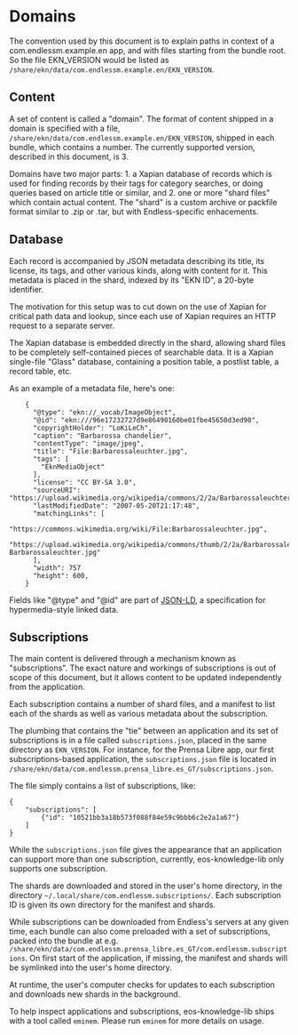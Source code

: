 # Domains

The convention used by this document is to explain paths in context of a
com.endlessm.example.en app, and with files starting from the bundle
root. So the file EKN_VERSION would be listed as
`/share/ekn/data/com.endlessm.example.en/EKN_VERSION`.

## Content ##

A set of content is called a "domain". The format of content shipped in
a domain is specified with a file,
`/share/ekn/data/com.endlessm.example.en/EKN_VERSION`, shipped in each
bundle, which contains a number. The currently supported version,
described in this document, is 3.

Domains have two major parts: 1. a Xapian database of records which is
used for finding records by their tags for category searches, or doing
queries based on article title or similar, and 2. one or more "shard
files" which contain actual content. The "shard" is a custom archive or
packfile format similar to .zip or .tar, but with Endless-specific
enhacements.

## Database ##

Each record is accompanied by JSON metadata describing its title, its
license, its tags, and other various kinds, along with content for it.
This metadata is placed in the shard, indexed by its "EKN ID", a 20-byte
identifier.

The motivation for this setup was to cut down on the use of Xapian for
critical path data and lookup, since each use of Xapian requires an HTTP
request to a separate server.

The Xapian database is embedded directly in the shard, allowing shard
files to be completely self-contained pieces of searchable data. It
is a Xapian single-file "Glass" database, containing a position table, a
postlist table, a record table, etc.

As an example of a metadata file, here's one:

```
    {
      "@type": "ekn://_vocab/ImageObject",
      "@id": "ekn:///96e17232727d9e86490160be01fbe45650d3ed90",
      "copyrightHolder": "LoKiLeCh",
      "caption": "Barbarossa chandelier",
      "contentType": "image/jpeg",
      "title": "File:Barbarossaleuchter.jpg",
      "tags": [
        "EknMediaObject"
      ],
      "license": "CC BY-SA 3.0",
      "sourceURI": "https://upload.wikimedia.org/wikipedia/commons/2/2a/Barbarossaleuchter.jpg",
      "lastModifiedDate": "2007-05-20T21:17:48",
      "matchingLinks": [
          "https://commons.wikimedia.org/wiki/File:Barbarossaleuchter.jpg",
          "https://upload.wikimedia.org/wikipedia/commons/thumb/2/2a/Barbarossaleuchter.jpg/220px-Barbarossaleuchter.jpg"
      ],
      "width": 757
      "height": 600,
    }
```

Fields like "@type" and "@id" are part of [JSON-LD](http://json-ld.org/),
a specification for hypermedia-style linked data.

## Subscriptions ##

The main content is delivered through a mechanism known as
"subscriptions". The exact nature and workings of subscriptions is out
of scope of this document, but it allows content to be updated
independently from the application.

Each subscription contains a number of shard files, and a manifest to
list each of the shards as well as various metadata about the
subscription.

The plumbing that contains the "tie" between an application and its set
of subscriptions is in a file called `subscriptions.json`, placed in the
same directory as `EKN_VERSION`. For instance, for the Prensa Libre app,
our first subscriptions-based application, the `subscriptions.json` file
is located in
`/share/ekn/data/com.endlessm.prensa_libre.es_GT/subscriptions.json`.

The file simply contains a list of subscriptions, like:

```
{
    "subscriptions": [
        {"id": "10521bb3a18b573f088f84e59c9bbb6c2e2a1a67"}
    ]
}
```

While the `subscriptions.json` file gives the appearance that an
application can support more than one subscription, currently, eos-knowledge-lib only supports one subscription.

The shards are downloaded and stored in the user's home directory, in
the directory `~/.local/share/com.endlessm.subscriptions/`. Each
subscription ID is given its own directory for the manifest and shards.

While subscriptions can be downloaded from Endless's servers at any
given time, each bundle can also come preloaded with a set of
subscriptions, packed into the bundle at e.g.
`/share/ekn/data/com.endlessm.prensa_libre.es_GT/com.endlessm.subscriptions`.
On first start of the application, if missing, the manifest and shards
will be symlinked into the user's home directory.

At runtime, the user's computer checks for updates to each subscription
and downloads new shards in the background.

To help inspect applications and subscriptions, eos-knowledge-lib ships
with a tool called `eminem`. Please run `eminem` for more details on
usage.

